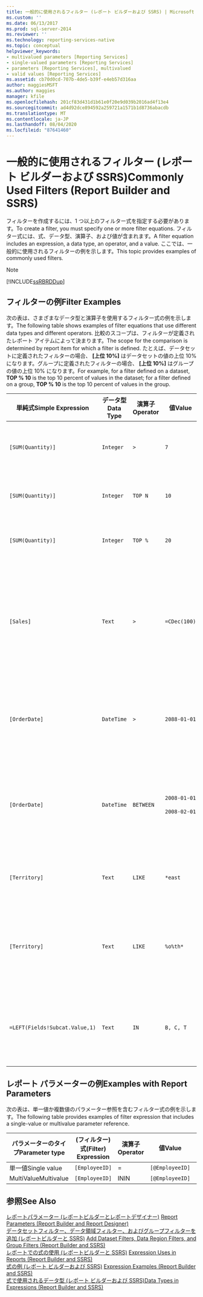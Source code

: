 ```yaml
---
title: 一般的に使用されるフィルター (レポート ビルダーおよび SSRS) | Microsoft Docs
ms.custom: ''
ms.date: 06/13/2017
ms.prod: sql-server-2014
ms.reviewer: ''
ms.technology: reporting-services-native
ms.topic: conceptual
helpviewer_keywords:
- multivalued parameters [Reporting Services]
- single-valued parameters [Reporting Services]
- parameters [Reporting Services], multivalued
- valid values [Reporting Services]
ms.assetid: cb70d0cd-707b-4de5-b39f-e4eb57d316aa
author: maggiesMSFT
ms.author: maggies
manager: kfile
ms.openlocfilehash: 201cf83d431d1b61e0f20e9d039b2016ad4f13e4
ms.sourcegitcommit: ad4d92dce894592a259721a1571b1d8736abacdb
ms.translationtype: MT
ms.contentlocale: ja-JP
ms.lasthandoff: 08/04/2020
ms.locfileid: "87641460"
---
```

# <a name="commonly-used-filters-report-builder-and-ssrs"></a><span data-ttu-id="151f2-102">一般的に使用されるフィルター (レポート ビルダーおよび SSRS)</span><span class="sxs-lookup"><span data-stu-id="151f2-102">Commonly Used Filters (Report Builder and SSRS)</span></span>
  <span data-ttu-id="151f2-103">フィルターを作成するには、1 つ以上のフィルター式を指定する必要があります。</span><span class="sxs-lookup"><span data-stu-id="151f2-103">To create a filter, you must specify one or more filter equations.</span></span> <span data-ttu-id="151f2-104">フィルター式には、式、データ型、演算子、および値が含まれます。</span><span class="sxs-lookup"><span data-stu-id="151f2-104">A filter equation includes an expression, a data type, an operator, and a value.</span></span> <span data-ttu-id="151f2-105">ここでは、一般的に使用されるフィルターの例を示します。</span><span class="sxs-lookup"><span data-stu-id="151f2-105">This topic provides examples of commonly used filters.</span></span>  
  
> [!NOTE]  
>  [!INCLUDE[ssRBRDDup](../../includes/ssrbrddup-md.md)]  
  
## <a name="filter-examples"></a><span data-ttu-id="151f2-106">フィルターの例</span><span class="sxs-lookup"><span data-stu-id="151f2-106">Filter Examples</span></span>  
 <span data-ttu-id="151f2-107">次の表は、さまざまなデータ型と演算子を使用するフィルター式の例を示します。</span><span class="sxs-lookup"><span data-stu-id="151f2-107">The following table shows examples of filter equations that use different data types and different operators.</span></span> <span data-ttu-id="151f2-108">比較のスコープは、フィルターが定義されたレポート アイテムによって決まります。</span><span class="sxs-lookup"><span data-stu-id="151f2-108">The scope for the comparison is determined by report item for which a filter is defined.</span></span> <span data-ttu-id="151f2-109">たとえば、データセットに定義されたフィルターの場合、 **[上位 10%]** はデータセットの値の上位 10% になります。グループに定義されたフィルターの場合、 **[上位 10%]** はグループの値の上位 10% になります。</span><span class="sxs-lookup"><span data-stu-id="151f2-109">For example, for a filter defined on a dataset, **TOP % 10** is the top 10 percent of values in the dataset; for a filter defined on a group, **TOP % 10** is the top 10 percent of values in the group.</span></span>  
  
|<span data-ttu-id="151f2-110">単純式</span><span class="sxs-lookup"><span data-stu-id="151f2-110">Simple Expression</span></span>|<span data-ttu-id="151f2-111">データ型</span><span class="sxs-lookup"><span data-stu-id="151f2-111">Data Type</span></span>|<span data-ttu-id="151f2-112">演算子</span><span class="sxs-lookup"><span data-stu-id="151f2-112">Operator</span></span>|<span data-ttu-id="151f2-113">値</span><span class="sxs-lookup"><span data-stu-id="151f2-113">Value</span></span>|<span data-ttu-id="151f2-114">説明</span><span class="sxs-lookup"><span data-stu-id="151f2-114">Description</span></span>|  
|-----------------------|---------------|--------------|-----------|-----------------|  
|`[SUM(Quantity)]`|`Integer`|`>`|`7`|<span data-ttu-id="151f2-115">7 より大きいデータ値が含まれます。</span><span class="sxs-lookup"><span data-stu-id="151f2-115">Includes data values that are greater than 7.</span></span>|  
|`[SUM(Quantity)]`|`Integer`|`TOP N`|`10`|<span data-ttu-id="151f2-116">上位 10 データ値が含まれます。</span><span class="sxs-lookup"><span data-stu-id="151f2-116">Includes the top 10 data values.</span></span>|  
|`[SUM(Quantity)]`|`Integer`|`TOP %`|`20`|<span data-ttu-id="151f2-117">上位 20% のデータ値が含まれます。</span><span class="sxs-lookup"><span data-stu-id="151f2-117">Includes the top 20% of data values.</span></span>|  
|`[Sales]`|`Text`|`>`|`=CDec(100)`|<span data-ttu-id="151f2-118">$100 より大きい System.Decimal 型 (SQL "money" データ型) のすべての値が含まれます。</span><span class="sxs-lookup"><span data-stu-id="151f2-118">Includes all values of type System.Decimal (SQL "money" data types) greater than $100.</span></span>|  
|`[OrderDate]`|`DateTime`|`>`|`2088-01-01`|<span data-ttu-id="151f2-119">2008 年 1 月 1 日から現在の日付までのすべての日付が含まれます。</span><span class="sxs-lookup"><span data-stu-id="151f2-119">Includes all dates from January 1, 2008 to the present date.</span></span>|  
|`[OrderDate]`|`DateTime`|`BETWEEN`|`2008-01-01`<br /><br /> `2008-02-01`|<span data-ttu-id="151f2-120">2008 年 1 月 1 日から 2008 年 2 月 1 日までの日付が含まれます。</span><span class="sxs-lookup"><span data-stu-id="151f2-120">Includes dates from January 1, 2008 up to and including February 1, 2008.</span></span>|  
|`[Territory]`|`Text`|`LIKE`|`*east`|<span data-ttu-id="151f2-121">最後に "east" が付くすべての販売区域名。</span><span class="sxs-lookup"><span data-stu-id="151f2-121">All territory names that end in "east".</span></span>|  
|`[Territory]`|`Text`|`LIKE`|`%o%th*`|<span data-ttu-id="151f2-122">名前の先頭に North と South が含まれるすべての販売区域名。</span><span class="sxs-lookup"><span data-stu-id="151f2-122">All territory names that include North and South at the beginning of the name.</span></span>|  
|`=LEFT(Fields!Subcat.Value,1)`|`Text`|`IN`|`B, C, T`|<span data-ttu-id="151f2-123">B、C、T のいずれかの文字で始まるすべてのサブカテゴリ値。</span><span class="sxs-lookup"><span data-stu-id="151f2-123">All subcategory values that begin with the letters B, C, or T.</span></span>|  
  
## <a name="examples-with-report-parameters"></a><span data-ttu-id="151f2-124">レポート パラメーターの例</span><span class="sxs-lookup"><span data-stu-id="151f2-124">Examples with Report Parameters</span></span>  
 <span data-ttu-id="151f2-125">次の表は、単一値か複数値のパラメーター参照を含むフィルター式の例を示します。</span><span class="sxs-lookup"><span data-stu-id="151f2-125">The following table provides examples of filter expression that includes a single-value or multivalue parameter reference.</span></span>  
  
|<span data-ttu-id="151f2-126">パラメーターのタイプ</span><span class="sxs-lookup"><span data-stu-id="151f2-126">Parameter type</span></span>|<span data-ttu-id="151f2-127">(フィルター) 式</span><span class="sxs-lookup"><span data-stu-id="151f2-127">(Filter) Expression</span></span>|<span data-ttu-id="151f2-128">演算子</span><span class="sxs-lookup"><span data-stu-id="151f2-128">Operator</span></span>|<span data-ttu-id="151f2-129">値</span><span class="sxs-lookup"><span data-stu-id="151f2-129">Value</span></span>|<span data-ttu-id="151f2-130">データ型</span><span class="sxs-lookup"><span data-stu-id="151f2-130">Data Type</span></span>|  
|--------------------|---------------------------|--------------|-----------|---------------|  
|<span data-ttu-id="151f2-131">単一値</span><span class="sxs-lookup"><span data-stu-id="151f2-131">Single value</span></span>|`[EmployeeID]`|=|`[@EmployeeID]`|<span data-ttu-id="151f2-132">Integer</span><span class="sxs-lookup"><span data-stu-id="151f2-132">Integer</span></span>|  
|<span data-ttu-id="151f2-133">MultiValue</span><span class="sxs-lookup"><span data-stu-id="151f2-133">Multivalue</span></span>|`[EmployeeID]`|<span data-ttu-id="151f2-134">IN</span><span class="sxs-lookup"><span data-stu-id="151f2-134">IN</span></span>|`[@EmployeeID]`|<span data-ttu-id="151f2-135">Integer</span><span class="sxs-lookup"><span data-stu-id="151f2-135">Integer</span></span>|  
  
## <a name="see-also"></a><span data-ttu-id="151f2-136">参照</span><span class="sxs-lookup"><span data-stu-id="151f2-136">See Also</span></span>  
 <span data-ttu-id="151f2-137">[レポートパラメーター &#40;レポートビルダーとレポートデザイナー&#41;](report-parameters-report-builder-and-report-designer.md) </span><span class="sxs-lookup"><span data-stu-id="151f2-137">[Report Parameters &#40;Report Builder and Report Designer&#41;](report-parameters-report-builder-and-report-designer.md) </span></span>  
 <span data-ttu-id="151f2-138">[データセットフィルター、データ領域フィルター、およびグループフィルターを追加 &#40;レポートビルダーと SSRS&#41;](add-dataset-filters-data-region-filters-and-group-filters.md) </span><span class="sxs-lookup"><span data-stu-id="151f2-138">[Add Dataset Filters, Data Region Filters, and Group Filters &#40;Report Builder and SSRS&#41;](add-dataset-filters-data-region-filters-and-group-filters.md) </span></span>  
 <span data-ttu-id="151f2-139">[レポートでの式の使用 &#40;レポートビルダーと SSRS&#41;](expression-uses-in-reports-report-builder-and-ssrs.md) </span><span class="sxs-lookup"><span data-stu-id="151f2-139">[Expression Uses in Reports &#40;Report Builder and SSRS&#41;](expression-uses-in-reports-report-builder-and-ssrs.md) </span></span>  
 <span data-ttu-id="151f2-140">[式の例 (レポート ビルダーおよび SSRS)](expression-examples-report-builder-and-ssrs.md) </span><span class="sxs-lookup"><span data-stu-id="151f2-140">[Expression Examples &#40;Report Builder and SSRS&#41;](expression-examples-report-builder-and-ssrs.md) </span></span>  
 [<span data-ttu-id="151f2-141">式で使用されるデータ型 &#40;レポート ビルダーおよび SSRS&#41;</span><span class="sxs-lookup"><span data-stu-id="151f2-141">Data Types in Expressions &#40;Report Builder and SSRS&#41;</span></span>](expressions-report-builder-and-ssrs.md)  
  
  

